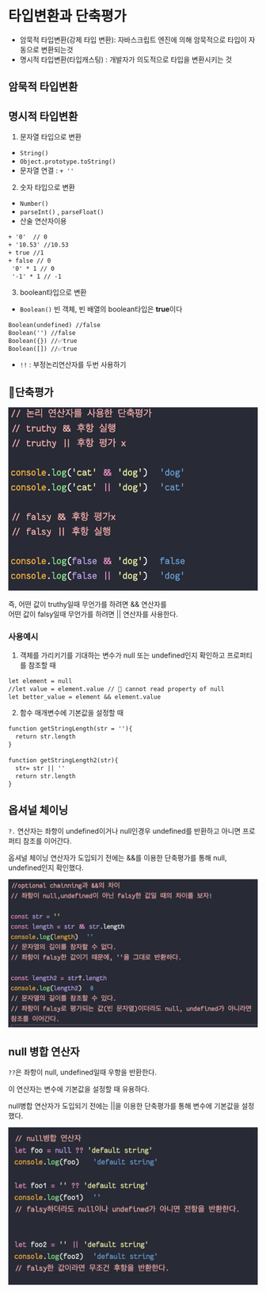 # 타입변환과 단축평가

- 암묵적 타입변환(강제 타입 변환): 자바스크립트 엔진에 의해 암묵적으로 타입이 자동으로 변환되는것
- 명시적 타입변환(타입캐스팅) : 개발자가 의도적으로 타입을 변환시키는 것

## 암묵적 타입변환

## 명시적 타입변환

1. 문자열 타입으로 변환

- `String()`
- `Object.prototype.toString()`
- 문자열 연결 : `+ ''`

2. 숫자 타입으로 변환

- `Number()`
- `parseInt()` , `parseFloat()`
- 산술 연산자이용

```
+ '0'  // 0
+ '10.53' //10.53
+ true //1
+ false // 0
 '0' * 1 // 0
 '-1' * 1 // -1
```

3. boolean타입으로 변환

- `Boolean()`
  빈 객체, 빈 배열의 boolean타입은 **true**이다

```
Boolean(undefined) //false
Boolean('') //false
Boolean({}) //✅true
Boolean([]) //✅true
```

- `!!` : 부정논리연산자를 두번 사용하기

## 🌟**단축평가**

![단축평가](../assets/단축평가.png)

즉, 어떤 값이 truthy일때 무언가를 하려면 && 연산자를  
어떤 값이 falsy일때 무언가를 하려면 || 연산자를 사용한다.

### 사용예시

1. 객체를 가리키기를 기대하는 변수가 null 또는 undefined인지 확인하고 프로퍼티를 참조할 때

```
let element = null
//let value = element.value // 🚨 cannot read property of null
let better_value = element && element.value
```

2. 함수 매개변수에 기본값을 설정할 때

```
function getStringLength(str = ''){
  return str.length
}

function getStringLength2(str){
  str= str || ''
  return str.length
}
```

## 옵셔널 체이닝

`?.` 연산자는 좌항이 undefined이거나 null인경우 undefined를 반환하고 아니면 프로퍼티 참조를 이어간다.

옵셔널 체이닝 연산자가 도입되기 전에는 &&를 이용한 단축평가를 통해 null, undefined인지 확인했다.

![&&과옵셔널체이닝의차이](../assets/단축평가옵셔널체이닝.png)

## null 병합 연산자

`??`은 좌항이 null, undefined일때 우항을 반환한다.

이 연산자는 변수에 기본값을 설정할 때 유용하다.

null병합 연산자가 도입되기 전에는 ||을 이용한 단축평가를 통해 변수에 기본값을 설정했다.

![??과||의차이](../assets/단축평가null병합.png)
